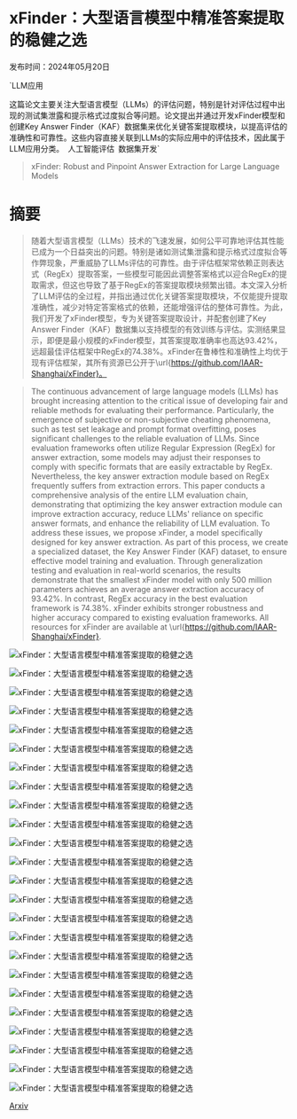 # xFinder：大型语言模型中精准答案提取的稳健之选

发布时间：2024年05月20日

`LLM应用

这篇论文主要关注大型语言模型（LLMs）的评估问题，特别是针对评估过程中出现的测试集泄露和提示格式过度拟合等问题。论文提出并通过开发xFinder模型和创建Key Answer Finder（KAF）数据集来优化关键答案提取模块，以提高评估的准确性和可靠性。这些内容直接关联到LLMs的实际应用中的评估技术，因此属于LLM应用分类。` `人工智能评估` `数据集开发`

> xFinder: Robust and Pinpoint Answer Extraction for Large Language Models

# 摘要

> 随着大型语言模型（LLMs）技术的飞速发展，如何公平可靠地评估其性能已成为一个日益突出的问题。特别是诸如测试集泄露和提示格式过度拟合等作弊现象，严重威胁了LLMs评估的可靠性。由于评估框架常依赖正则表达式（RegEx）提取答案，一些模型可能因此调整答案格式以迎合RegEx的提取需求，但这也导致了基于RegEx的答案提取模块频繁出错。本文深入分析了LLM评估的全过程，并指出通过优化关键答案提取模块，不仅能提升提取准确性，减少对特定答案格式的依赖，还能增强评估的整体可靠性。为此，我们开发了xFinder模型，专为关键答案提取设计，并配套创建了Key Answer Finder（KAF）数据集以支持模型的有效训练与评估。实测结果显示，即便是最小规模的xFinder模型，其答案提取准确率也高达93.42%，远超最佳评估框架中RegEx的74.38%。xFinder在鲁棒性和准确性上均优于现有评估框架，其所有资源已公开于\url{https://github.com/IAAR-Shanghai/xFinder}。

> The continuous advancement of large language models (LLMs) has brought increasing attention to the critical issue of developing fair and reliable methods for evaluating their performance. Particularly, the emergence of subjective or non-subjective cheating phenomena, such as test set leakage and prompt format overfitting, poses significant challenges to the reliable evaluation of LLMs. Since evaluation frameworks often utilize Regular Expression (RegEx) for answer extraction, some models may adjust their responses to comply with specific formats that are easily extractable by RegEx. Nevertheless, the key answer extraction module based on RegEx frequently suffers from extraction errors. This paper conducts a comprehensive analysis of the entire LLM evaluation chain, demonstrating that optimizing the key answer extraction module can improve extraction accuracy, reduce LLMs' reliance on specific answer formats, and enhance the reliability of LLM evaluation. To address these issues, we propose xFinder, a model specifically designed for key answer extraction. As part of this process, we create a specialized dataset, the Key Answer Finder (KAF) dataset, to ensure effective model training and evaluation. Through generalization testing and evaluation in real-world scenarios, the results demonstrate that the smallest xFinder model with only 500 million parameters achieves an average answer extraction accuracy of 93.42%. In contrast, RegEx accuracy in the best evaluation framework is 74.38%. xFinder exhibits stronger robustness and higher accuracy compared to existing evaluation frameworks. All resources for xFinder are available at \url{https://github.com/IAAR-Shanghai/xFinder}.

![xFinder：大型语言模型中精准答案提取的稳健之选](../../../paper_images/2405.11874/weakness_eval.jpg)

![xFinder：大型语言模型中精准答案提取的稳健之选](../../../paper_images/2405.11874/example.jpg)

![xFinder：大型语言模型中精准答案提取的稳健之选](../../../paper_images/2405.11874/framework.jpg)

![xFinder：大型语言模型中精准答案提取的稳健之选](../../../paper_images/2405.11874/x1.png)

![xFinder：大型语言模型中精准答案提取的稳健之选](../../../paper_images/2405.11874/x2.png)

![xFinder：大型语言模型中精准答案提取的稳健之选](../../../paper_images/2405.11874/x3.png)

![xFinder：大型语言模型中精准答案提取的稳健之选](../../../paper_images/2405.11874/x4.png)

![xFinder：大型语言模型中精准答案提取的稳健之选](../../../paper_images/2405.11874/x5.png)

![xFinder：大型语言模型中精准答案提取的稳健之选](../../../paper_images/2405.11874/x6.png)

![xFinder：大型语言模型中精准答案提取的稳健之选](../../../paper_images/2405.11874/x7.png)

![xFinder：大型语言模型中精准答案提取的稳健之选](../../../paper_images/2405.11874/x8.png)

![xFinder：大型语言模型中精准答案提取的稳健之选](../../../paper_images/2405.11874/x9.png)

![xFinder：大型语言模型中精准答案提取的稳健之选](../../../paper_images/2405.11874/x10.png)

![xFinder：大型语言模型中精准答案提取的稳健之选](../../../paper_images/2405.11874/x11.png)

![xFinder：大型语言模型中精准答案提取的稳健之选](../../../paper_images/2405.11874/x12.png)

![xFinder：大型语言模型中精准答案提取的稳健之选](../../../paper_images/2405.11874/x13.png)

![xFinder：大型语言模型中精准答案提取的稳健之选](../../../paper_images/2405.11874/x14.png)

![xFinder：大型语言模型中精准答案提取的稳健之选](../../../paper_images/2405.11874/x15.png)

![xFinder：大型语言模型中精准答案提取的稳健之选](../../../paper_images/2405.11874/x16.png)

![xFinder：大型语言模型中精准答案提取的稳健之选](../../../paper_images/2405.11874/x17.png)

![xFinder：大型语言模型中精准答案提取的稳健之选](../../../paper_images/2405.11874/x18.png)

![xFinder：大型语言模型中精准答案提取的稳健之选](../../../paper_images/2405.11874/x19.png)

![xFinder：大型语言模型中精准答案提取的稳健之选](../../../paper_images/2405.11874/x20.png)

![xFinder：大型语言模型中精准答案提取的稳健之选](../../../paper_images/2405.11874/x21.png)

[Arxiv](https://arxiv.org/abs/2405.11874)